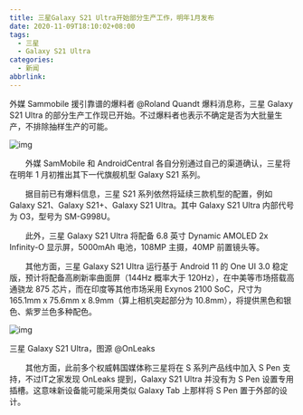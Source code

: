 ```yaml
---
title: 三星Galaxy S21 Ultra开始部分生产工作，明年1月发布
date: 2020-11-09T18:10:02+08:00
tags:
  - 三星
  - Galaxy S21 Ultra
categories:
  - 新闻
abbrlink:
---
```


外媒 Sammobile 援引靠谱的爆料者 @Roland Quandt 爆料消息称，三星 Galaxy S21 Ultra 的部分生产工作现已开始。不过爆料者也表示不确定是否为大批量生产，不排除抽样生产的可能。

![img](https://cdn.jsdelivr.net/gh/yakeing/Documentation@main/Hexo/images/dc04-kcieyvz6554279.jpg)

　　外媒 SamMobile 和 AndroidCentral 各自分别通过自己的渠道确认，三星将在明年 1 月初推出其下一代旗舰机型 Galaxy S21 系列。

　　据目前已有爆料信息，三星 S21 系列依然将延续三款机型的配置，例如 Galaxy S21、Galaxy S21+、Galaxy S21 Ultra。其中 Galaxy S21 Ultra 内部代号为 O3，型号为 SM-G998U。

　　此外，三星 Galaxy S21 Ultra 将配备 6.8 英寸 Dynamic AMOLED 2x Infinity-O 显示屏，5000mAh 电池，108MP 主摄，40MP 前置镜头等。

　　其他方面，三星 Galaxy S21 Ultra 运行基于 Android 11 的 One UI 3.0 稳定版，预计将配备高刷新率曲面屏（144Hz 概率大于 120Hz），在中美等市场搭载高通骁龙 875 芯片，而在印度等其他市场采用 Exynos 2100 SoC，尺寸为 165.1mm x 75.6mm x 8.9mm（算上相机突起部分为 10.8mm），将提供黑色和银色、紫罗兰色多种配色。

![img](https://cdn.jsdelivr.net/gh/yakeing/Documentation@main/Hexo/images/5f7b-kcieyvz6554276.jpg)

 三星 Galaxy S21 Ultra，图源 @OnLeaks

　　其他方面，此前多个权威韩国媒体称三星将在 S 系列产品线中加入 S Pen 支持，不过IT之家发现 OnLeaks 提到，Galaxy S21 Ultra 并没有为 S Pen 设置专用插槽。这意味新设备能可能采用类似 Galaxy Tab 上那样将 S Pen 置于外部的设计。